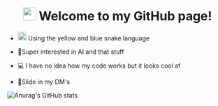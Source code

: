 
<h1 align="center"><img src="https://user-images.githubusercontent.com/92298737/202761270-5febc8a0-f381-45d1-9319-5cbebe856406.gif" width="30"/>
Welcome to my GitHub page!  </h1>



- <p><img src="https://user-images.githubusercontent.com/92298737/202761854-816229b1-f7dd-4b2b-88cc-f9878dde6957.png" width="20"/> Using the yellow and blue snake language</p>

- 💎Super interested in AI and that stuff
- 💻 I have no idea how my code works but it looks cool af
- 💬Slide in my DM's


![Anurag's GitHub stats](https://github-readme-stats.vercel.app/api?username=Korent897&show_icons=true&theme=radical)
